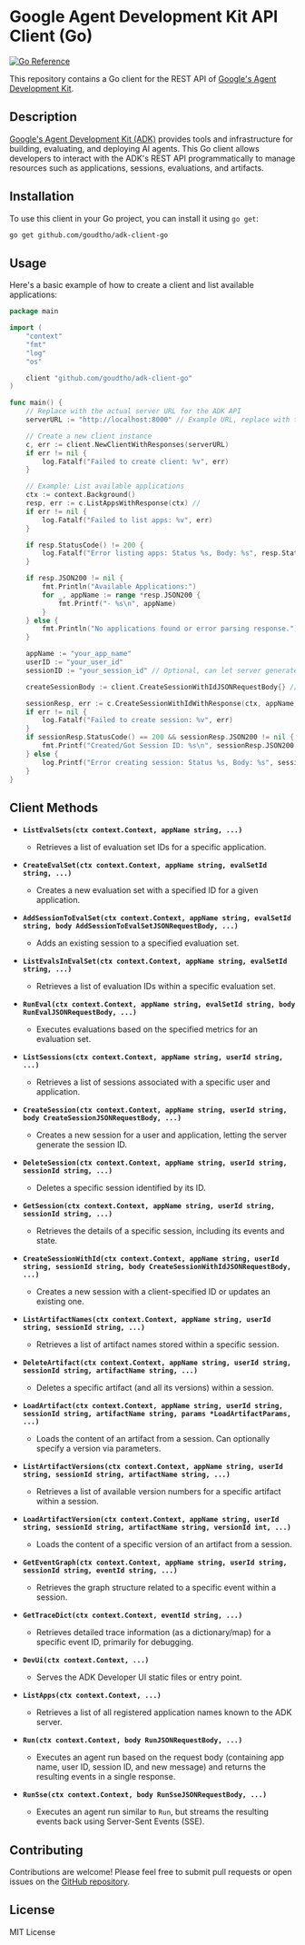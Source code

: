 # Google Agent Development Kit API Client (Go)

[![Go Reference](https://pkg.go.dev/badge/github.com/goudtho/adk-client-go.svg)](https://pkg.go.dev/github.com/goudtho/adk-client-go)

This repository contains a Go client for the REST API of [Google's Agent Development Kit](https://github.com/google/adk-python).

## Description

[Google's Agent Development Kit (ADK)](https://github.com/google/adk-python) provides tools and infrastructure for building, evaluating, and deploying AI agents. This Go client allows developers to interact with the ADK's REST API programmatically to manage resources such as applications, sessions, evaluations, and artifacts.

## Installation

To use this client in your Go project, you can install it using `go get`:

```bash
go get github.com/goudtho/adk-client-go
```

## Usage

Here's a basic example of how to create a client and list available applications:

```go
package main

import (
	"context"
	"fmt"
	"log"
	"os"

	client "github.com/goudtho/adk-client-go"
)

func main() {
	// Replace with the actual server URL for the ADK API
	serverURL := "http://localhost:8000" // Example URL, replace with the real one

	// Create a new client instance
	c, err := client.NewClientWithResponses(serverURL)
	if err != nil {
		log.Fatalf("Failed to create client: %v", err)
	}

	// Example: List available applications
	ctx := context.Background()
	resp, err := c.ListAppsWithResponse(ctx) //
	if err != nil {
		log.Fatalf("Failed to list apps: %v", err)
	}

	if resp.StatusCode() != 200 {
		log.Fatalf("Error listing apps: Status %s, Body: %s", resp.Status(), string(resp.Body))
	}

	if resp.JSON200 != nil {
		fmt.Println("Available Applications:")
		for _, appName := range *resp.JSON200 {
			fmt.Printf("- %s\n", appName)
		}
	} else {
		fmt.Println("No applications found or error parsing response.")
	}

	appName := "your_app_name"
	userID := "your_user_id"
	sessionID := "your_session_id" // Optional, can let server generate

	createSessionBody := client.CreateSessionWithIdJSONRequestBody{} // Add initial state if needed

	sessionResp, err := c.CreateSessionWithIdWithResponse(ctx, appName, userID, sessionID, createSessionBody)
	if err != nil {
		log.Fatalf("Failed to create session: %v", err)
	}
	if sessionResp.StatusCode() == 200 && sessionResp.JSON200 != nil {
		fmt.Printf("Created/Got Session ID: %s\n", sessionResp.JSON200.Id)
	} else {
		log.Printf("Error creating session: Status %s, Body: %s", sessionResp.Status(), string(sessionResp.Body))
	}
}
```

## Client Methods
* **`ListEvalSets(ctx context.Context, appName string, ...)`**
    * Retrieves a list of evaluation set IDs for a specific application.

* **`CreateEvalSet(ctx context.Context, appName string, evalSetId string, ...)`**
    * Creates a new evaluation set with a specified ID for a given application.

* **`AddSessionToEvalSet(ctx context.Context, appName string, evalSetId string, body AddSessionToEvalSetJSONRequestBody, ...)`**
    * Adds an existing session to a specified evaluation set.

* **`ListEvalsInEvalSet(ctx context.Context, appName string, evalSetId string, ...)`**
    * Retrieves a list of evaluation IDs within a specific evaluation set.

* **`RunEval(ctx context.Context, appName string, evalSetId string, body RunEvalJSONRequestBody, ...)`**
    * Executes evaluations based on the specified metrics for an evaluation set.

* **`ListSessions(ctx context.Context, appName string, userId string, ...)`**
    * Retrieves a list of sessions associated with a specific user and application.

* **`CreateSession(ctx context.Context, appName string, userId string, body CreateSessionJSONRequestBody, ...)`**
    * Creates a new session for a user and application, letting the server generate the session ID.

* **`DeleteSession(ctx context.Context, appName string, userId string, sessionId string, ...)`**
    * Deletes a specific session identified by its ID.

* **`GetSession(ctx context.Context, appName string, userId string, sessionId string, ...)`**
    * Retrieves the details of a specific session, including its events and state.

* **`CreateSessionWithId(ctx context.Context, appName string, userId string, sessionId string, body CreateSessionWithIdJSONRequestBody, ...)`**
    * Creates a new session with a client-specified ID or updates an existing one.

* **`ListArtifactNames(ctx context.Context, appName string, userId string, sessionId string, ...)`**
    * Retrieves a list of artifact names stored within a specific session.

* **`DeleteArtifact(ctx context.Context, appName string, userId string, sessionId string, artifactName string, ...)`**
    * Deletes a specific artifact (and all its versions) within a session.

* **`LoadArtifact(ctx context.Context, appName string, userId string, sessionId string, artifactName string, params *LoadArtifactParams, ...)`**
    * Loads the content of an artifact from a session. Can optionally specify a version via parameters.

* **`ListArtifactVersions(ctx context.Context, appName string, userId string, sessionId string, artifactName string, ...)`**
    * Retrieves a list of available version numbers for a specific artifact within a session.

* **`LoadArtifactVersion(ctx context.Context, appName string, userId string, sessionId string, artifactName string, versionId int, ...)`**
    * Loads the content of a specific version of an artifact from a session.

* **`GetEventGraph(ctx context.Context, appName string, userId string, sessionId string, eventId string, ...)`**
    * Retrieves the graph structure related to a specific event within a session.

* **`GetTraceDict(ctx context.Context, eventId string, ...)`**
    * Retrieves detailed trace information (as a dictionary/map) for a specific event ID, primarily for debugging.

* **`DevUi(ctx context.Context, ...)`**
    * Serves the ADK Developer UI static files or entry point.

* **`ListApps(ctx context.Context, ...)`**
    * Retrieves a list of all registered application names known to the ADK server.

* **`Run(ctx context.Context, body RunJSONRequestBody, ...)`**
    * Executes an agent run based on the request body (containing app name, user ID, session ID, and new message) and returns the resulting events in a single response.

* **`RunSse(ctx context.Context, body RunSseJSONRequestBody, ...)`**
    * Executes an agent run similar to `Run`, but streams the resulting events back using Server-Sent Events (SSE).

## Contributing

Contributions are welcome\! Please feel free to submit pull requests or open issues on the [GitHub repository](https://github.com/goudtho/adk-client-go).

## License

MIT License
